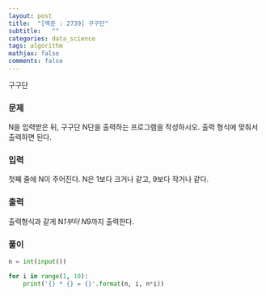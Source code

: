 ```yaml
---
layout: post
title:  "[백준 : 2739] 구구단"
subtitle:   ""
categories: data_science
tags: algorithm
mathjax: false
comments: false
---
```


구구단

### 문제

N을 입력받은 뒤, 구구단 N단을 출력하는 프로그램을 작성하시오. 출력 형식에 맞춰서 출력하면 된다.

### 입력

첫째 줄에 N이 주어진다. N은 1보다 크거나 같고, 9보다 작거나 같다.

### 출력

출력형식과 같게 N*1부터 N*9까지 출력한다.

### 풀이

```python
n = int(input())

for i in range(1, 10):
    print('{} * {} = {}'.format(n, i, n*i))
```